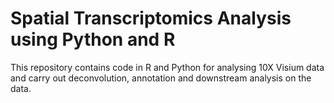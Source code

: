 # Spatial Transcriptomics Analysis using Python and R
This repository contains code in R and Python for analysing 10X Visium data and carry out deconvolution, annotation and downstream analysis on the data. 
